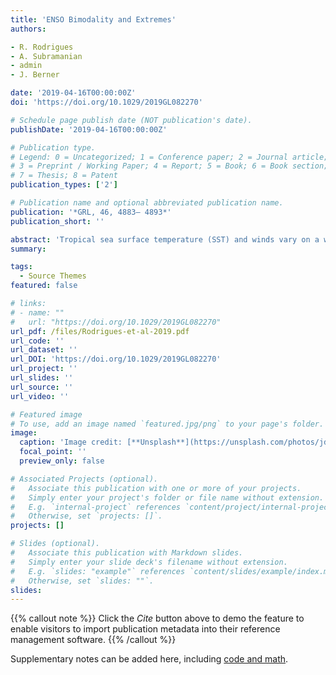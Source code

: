 ```yaml
---
title: 'ENSO Bimodality and Extremes'
authors:

- R. Rodrigues
- A. Subramanian 
- admin
- J. Berner

date: '2019-04-16T00:00:00Z'
doi: 'https://doi.org/10.1029/2019GL082270'

# Schedule page publish date (NOT publication's date).
publishDate: '2019-04-16T00:00:00Z'

# Publication type.
# Legend: 0 = Uncategorized; 1 = Conference paper; 2 = Journal article;
# 3 = Preprint / Working Paper; 4 = Report; 5 = Book; 6 = Book section;
# 7 = Thesis; 8 = Patent
publication_types: ['2']

# Publication name and optional abbreviated publication name.
publication: '*GRL, 46, 4883– 4893*'
publication_short: ''

abstract: 'Tropical sea surface temperature (SST) and winds vary on a wide range of timescales and have a substantial impact on weather and climate across the globe. Here we study the variability of SST and zonal wind during El Niño-Southern Oscillation (ENSO) between 1982 and 2014. We focus on changes in extreme statistics using higher-order moments of SST and zonal winds. We find that ENSO characteristics exhibit bimodal distributions and fat tails with extreme warm and cold temperatures in 1982–1999, but not during 2000–2014. The changes in the distributions coincide with changes in the intensity of ENSO events and the phase of the Interdecadal Pacific Oscillation. We also find that the strongest Easterly Wind Bursts occur during extreme El Niños and not during La Niñas. Maps of SST kurtosis can serve as a diagnostic for the thermocline feedback mechanism responsible for the differences in ENSO diversity between the two periods.'
summary: 

tags:
  - Source Themes
featured: false

# links:
# - name: ""
#   url: "https://doi.org/10.1029/2019GL082270"
url_pdf: /files/Rodrigues-et-al-2019.pdf
url_code: ''
url_dataset: ''
url_DOI: 'https://doi.org/10.1029/2019GL082270'
url_project: ''
url_slides: ''
url_source: ''
url_video: ''

# Featured image
# To use, add an image named `featured.jpg/png` to your page's folder.
image:
  caption: 'Image credit: [**Unsplash**](https://unsplash.com/photos/jdD8gXaTZsc)'
  focal_point: ''
  preview_only: false

# Associated Projects (optional).
#   Associate this publication with one or more of your projects.
#   Simply enter your project's folder or file name without extension.
#   E.g. `internal-project` references `content/project/internal-project/index.md`.
#   Otherwise, set `projects: []`.
projects: []

# Slides (optional).
#   Associate this publication with Markdown slides.
#   Simply enter your slide deck's filename without extension.
#   E.g. `slides: "example"` references `content/slides/example/index.md`.
#   Otherwise, set `slides: ""`.
slides:
---
```


{{% callout note %}}
Click the _Cite_ button above to demo the feature to enable visitors to import publication metadata into their reference management software.
{{% /callout %}}

Supplementary notes can be added here, including [code and math](https://wowchemy.com/docs/content/writing-markdown-latex/).
